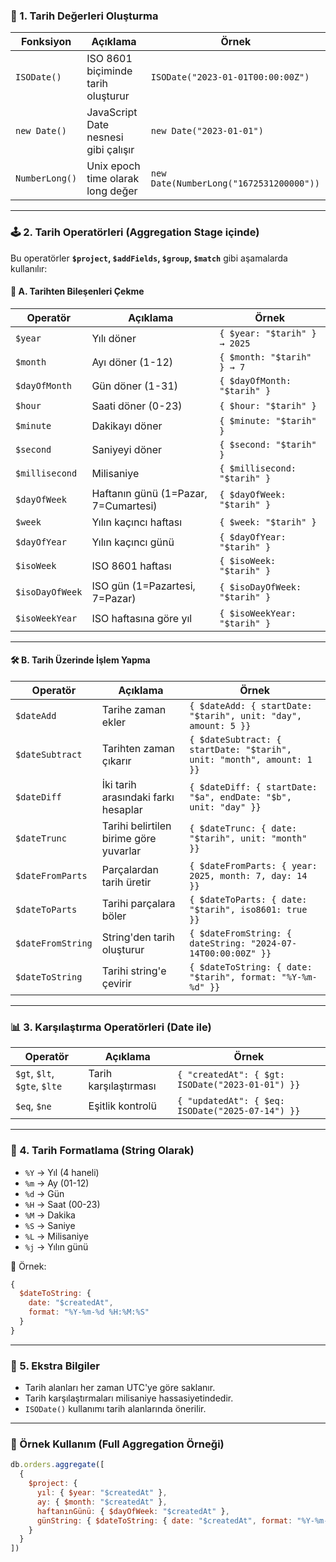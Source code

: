 
### 📅 1. **Tarih Değerleri Oluşturma**

|Fonksiyon|Açıklama|Örnek|
|---|---|---|
|`ISODate()`|ISO 8601 biçiminde tarih oluşturur|`ISODate("2023-01-01T00:00:00Z")`|
|`new Date()`|JavaScript Date nesnesi gibi çalışır|`new Date("2023-01-01")`|
|`NumberLong()`|Unix epoch time olarak long değer|`new Date(NumberLong("1672531200000"))`|

---

### 🕹️ 2. **Tarih Operatörleri (Aggregation Stage içinde)**

Bu operatörler **`$project`, `$addFields`, `$group`, `$match`** gibi aşamalarda kullanılır:

#### 📆 A. **Tarihten Bileşenleri Çekme**

| Operatör        | Açıklama                             | Örnek                         |
| --------------- | ------------------------------------ | ----------------------------- |
| `$year`         | Yılı döner                           | `{ $year: "$tarih" } → 2025`  |
| `$month`        | Ayı döner (1-12)                     | `{ $month: "$tarih" } → 7`    |
| `$dayOfMonth`   | Gün döner (1-31)                     | `{ $dayOfMonth: "$tarih" }`   |
| `$hour`         | Saati döner (0-23)                   | `{ $hour: "$tarih" }`         |
| `$minute`       | Dakikayı döner                       | `{ $minute: "$tarih" }`       |
| `$second`       | Saniyeyi döner                       | `{ $second: "$tarih" }`       |
| `$millisecond`  | Milisaniye                           | `{ $millisecond: "$tarih" }`  |
| `$dayOfWeek`    | Haftanın günü (1=Pazar, 7=Cumartesi) | `{ $dayOfWeek: "$tarih" }`    |
| `$week`         | Yılın kaçıncı haftası                | `{ $week: "$tarih" }`         |
| `$dayOfYear`    | Yılın kaçıncı günü                   | `{ $dayOfYear: "$tarih" }`    |
| `$isoWeek`      | ISO 8601 haftası                     | `{ $isoWeek: "$tarih" }`      |
| `$isoDayOfWeek` | ISO gün (1=Pazartesi, 7=Pazar)       | `{ $isoDayOfWeek: "$tarih" }` |
| `$isoWeekYear`  | ISO haftasına göre yıl               | `{ $isoWeekYear: "$tarih" }`  |

---

#### 🛠️ B. **Tarih Üzerinde İşlem Yapma**

| Operatör          | Açıklama                               | Örnek                                                                 |
| ----------------- | -------------------------------------- | --------------------------------------------------------------------- |
| `$dateAdd`        | Tarihe zaman ekler                     | `{ $dateAdd: { startDate: "$tarih", unit: "day", amount: 5 }}`        |
| `$dateSubtract`   | Tarihten zaman çıkarır                 | `{ $dateSubtract: { startDate: "$tarih", unit: "month", amount: 1 }}` |
| `$dateDiff`       | İki tarih arasındaki farkı hesaplar    | `{ $dateDiff: { startDate: "$a", endDate: "$b", unit: "day" }}`       |
| `$dateTrunc`      | Tarihi belirtilen birime göre yuvarlar | `{ $dateTrunc: { date: "$tarih", unit: "month" }}`                    |
| `$dateFromParts`  | Parçalardan tarih üretir               | `{ $dateFromParts: { year: 2025, month: 7, day: 14 }}`                |
| `$dateToParts`    | Tarihi parçalara böler                 | `{ $dateToParts: { date: "$tarih", iso8601: true }}`                  |
| `$dateFromString` | String'den tarih oluşturur             | `{ $dateFromString: { dateString: "2024-07-14T00:00:00Z" }}`          |
| `$dateToString`   | Tarihi string'e çevirir                | `{ $dateToString: { date: "$tarih", format: "%Y-%m-%d" }}`            |

---

### 📊 3. **Karşılaştırma Operatörleri (Date ile)**

|Operatör|Açıklama|Örnek|
|---|---|---|
|`$gt`, `$lt`, `$gte`, `$lte`|Tarih karşılaştırması|`{ "createdAt": { $gt: ISODate("2023-01-01") }}`|
|`$eq`, `$ne`|Eşitlik kontrolü|`{ "updatedAt": { $eq: ISODate("2025-07-14") }}`|

---

### 🧮 4. **Tarih Formatlama (String Olarak)**

- `%Y` → Yıl (4 haneli)
- `%m` → Ay (01-12)
- `%d` → Gün
- `%H` → Saat (00-23)
- `%M` → Dakika
- `%S` → Saniye
- `%L` → Milisaniye
- `%j` → Yılın günü

📌 Örnek:

```js
{
  $dateToString: {
    date: "$createdAt",
    format: "%Y-%m-%d %H:%M:%S"
  }
}
```

---

### 🧪 5. **Ekstra Bilgiler**

- Tarih alanları her zaman UTC'ye göre saklanır.
- Tarih karşılaştırmaları milisaniye hassasiyetindedir.
- `ISODate()` kullanımı tarih alanlarında önerilir.

---

### 📘 Örnek Kullanım (Full Aggregation Örneği)

```js
db.orders.aggregate([
  {
    $project: {
      yıl: { $year: "$createdAt" },
      ay: { $month: "$createdAt" },
      haftanınGünü: { $dayOfWeek: "$createdAt" },
      günString: { $dateToString: { date: "$createdAt", format: "%Y-%m-%d" } }
    }
  }
])
```
